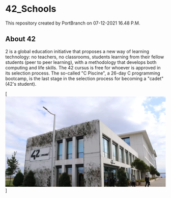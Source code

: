 # 42_Schools
This repository created by PortBranch on 07-12-2021 16.48 P.M.

## About 42

2 is a global education initiative that proposes a new way of learning technology: no teachers,
no classrooms, students learning from their fellow students (peer to peer learning), with a
methodology that develops both computing and life skills. The 42 cursus is free for whoever is
approved in its selection process. The so-called "C Piscine", a 26-day C programming bootcamp,
is the last stage in the selection process for becoming a "cadet" (42's student).

[![Photo of a 42saopaulo's lab](42Kocaeli.png)]
